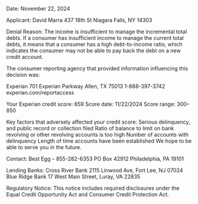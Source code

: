 Date: November 22, 2024

Applicant: David Marra
437 18th St
Niagara Falls, NY 14303

Denial Reason:
The income is insufficient to manage the incremental total debts.
If a consumer has insufficient income to manage the current total debts, it means that a consumer has a high debt-to-income ratio, which indicates the consumer may not be able to pay back the debt on a new credit account.

The consumer reporting agency that provided information influencing this decision was:

Experian
701 Experian Parkway
Allen, TX 75013
1-888-397-3742
experian.com/reportaccess

Your Experian credit score: 659
Score date: 11/22/2024
Score range: 300–850

Key factors that adversely affected your credit score:
Serious delinquency, and public record or collection filed
Ratio of balance to limit on bank revolving or other revolving accounts is too high
Number of accounts with delinquency
Length of time accounts have been established
We hope to be able to serve you in the future.

Contact:
Best Egg – 855-282-6353
PO Box 42912
Philadelphia, PA 19101

Lending Banks:
Cross River Bank
2115 Linwood Ave, Fort Lee, NJ 07024
Blue Ridge Bank
17 West Main Street, Luray, VA 22835

Regulatory Notice: This notice includes required disclosures under the Equal Credit Opportunity Act and Consumer Credit Protection Act.

